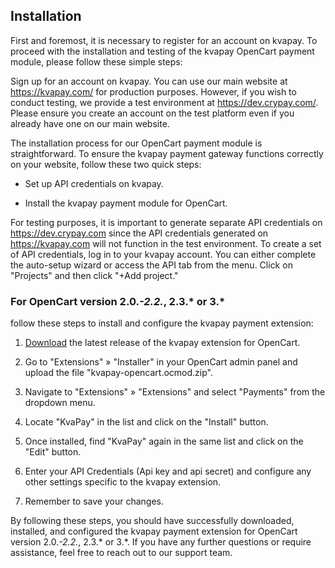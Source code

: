 ## Installation
First and foremost, it is necessary to register for an account on kvapay. To proceed with the installation and testing of the kvapay OpenCart payment module, please follow these simple steps:

Sign up for an account on kvapay. You can use our main website at https://kvapay.com/ for production purposes. However, if you wish to conduct testing, we provide a test environment at https://dev.crypay.com/. Please ensure you create an account on the test platform even if you already have one on our main website.

The installation process for our OpenCart payment module is straightforward. To ensure the kvapay payment gateway functions correctly on your website, follow these two quick steps:

* Set up API credentials on kvapay.

* Install the kvapay payment module for OpenCart.

For testing purposes, it is important to generate separate API credentials on https://dev.crypay.com since the API credentials generated on https://kvapay.com will not function in the test environment. To create a set of API credentials, log in to your kvapay account. You can either complete the auto-setup wizard or access the API tab from the menu. Click on "Projects" and then click "+Add project."

### For OpenCart version 2.0.*-2.2.*, 2.3.* or 3.*
follow these steps to install and configure the kvapay payment extension:

1. <a href="https://github.com/kvapay/opencart-plugin/releases">Download</a> the latest release of the kvapay extension for OpenCart.

2. Go to "Extensions" » "Installer" in your OpenCart admin panel and upload the file "kvapay-opencart.ocmod.zip".

3. Navigate to "Extensions" » "Extensions" and select "Payments" from the dropdown menu.

4. Locate "KvaPay" in the list and click on the "Install" button.

5. Once installed, find "KvaPay" again in the same list and click on the "Edit" button.

6. Enter your API Credentials (Api key and api secret) and configure any other settings specific to the kvapay extension.

7. Remember to save your changes.

By following these steps, you should have successfully downloaded, installed, and configured the kvapay payment extension for OpenCart version 2.0.*-2.2.*, 2.3.* or 3.*. If you have any further questions or require assistance, feel free to reach out to our support team.
